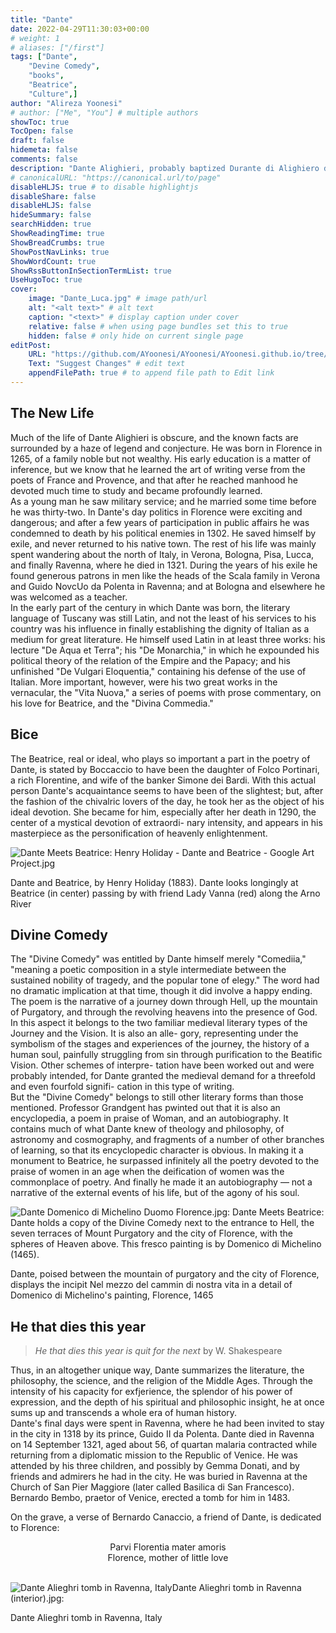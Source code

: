 ```yaml
---
title: "Dante"
date: 2022-04-29T11:30:03+00:00
# weight: 1
# aliases: ["/first"]
tags: ["Dante",
    "Devine Comedy",
    "books",
    "Beatrice",
    "Culture",]
author: "Alireza Yoonesi"
# author: ["Me", "You"] # multiple authors
showToc: true
TocOpen: false
draft: false
hidemeta: false
comments: false
description: "Dante Alighieri, probably baptized Durante di Alighiero degli Alighieri and often referred to simply as Dante (1265 – 1321), was an Italian poet, writer and philosopher. His Divine Comedy, originally called Comedìa and later christened Divina by Giovanni Boccaccio, is widely considered one of the most important poems of the Middle Ages and the greatest literary work in the Italian language."
# canonicalURL: "https://canonical.url/to/page"
disableHLJS: true # to disable highlightjs
disableShare: false
disableHLJS: false
hideSummary: false
searchHidden: true
ShowReadingTime: true
ShowBreadCrumbs: true
ShowPostNavLinks: true
ShowWordCount: true
ShowRssButtonInSectionTermList: true
UseHugoToc: true
cover:
    image: "Dante_Luca.jpg" # image path/url
    alt: "<alt text>" # alt text
    caption: "<text>" # display caption under cover
    relative: false # when using page bundles set this to true
    hidden: false # only hide on current single page
editPost:
    URL: "https://github.com/AYoonesi/AYoonesi/AYoonesi.github.io/tree/main/content"
    Text: "Suggest Changes" # edit text
    appendFilePath: true # to append file path to Edit link
---
```




## The New Life

Much of the life of Dante Alighieri is obscure, and the known facts are surrounded by a haze of legend and conjecture. He was born in Florence in 1265, of a family noble but not wealthy. His early education is a matter of inference, but we know that he learned the art of writing verse from the poets of France and Provence, and that after he reached manhood he devoted much time to study and became profoundly learned. <br/>
As a young man he saw military service; and he married some time before he was thirty-two. In Dante's day politics in Florence were exciting and dangerous; and after a few years of participation in public affairs he was condemned to death by his political enemies in 1302. He saved himself by exile, and never returned to his native town. The rest of his life was mainly spent wandering about the north of Italy, in Verona, Bologna, Pisa, Lucca, and finally Ravenna, where he died in 1321. During the years of his exile he found generous patrons in men like the heads of the Scala family in Verona and Guido NovcUo da Polenta in Ravenna; and at Bologna and elsewhere he was welcomed as a teacher. <br/>
In the early part of the century in which Dante was born, the literary language of Tuscany was still Latin, and not the least of his services to his country was his influence in finally establishing the dignity of Italian as a medium for great literature. He himself used Latin in at least three works: his lecture "De Aqua et Terra"; his "De Monarchia," in which he expounded his political theory of the relation of the Empire and the Papacy; and his unfinished "De Vulgari Eloquentia," containing his defense of the use of Italian. More important, however, were his two great works in the vernacular, the "Vita Nuova," a series of poems with prose commentary, on his love for Beatrice, and the "Divina Commedia." 

## Bice

The Beatrice, real or ideal, who plays so important a part in the poetry of Dante, is stated by Boccaccio to have been the daughter of Folco Portinari, a rich Florentine, and wife of the banker Simone dei Bardi. With this actual person Dante's acquaintance seems to have been of the slightest; but, after the fashion of the chivalric lovers of the day, he took her as the object of his ideal devotion. She became for him, especially after her death in 1290, the center of a mystical devotion of extraordi- nary intensity, and appears in his masterpiece as the personification of heavenly enlightenment. 

![Dante Meets Beatrice: Henry Holiday - Dante and Beatrice - Google Art Project.jpg](1024px-Henry_Holiday_-_Dante_and_Beatrice_-_Google_Art_Project.jpg "Dante and Beatrice, by Henry Holiday (1883). Dante looks longingly at Beatrice (in center) passing by with friend Lady Vanna (red) along the Arno River")

<p class="pic-desc">
Dante and Beatrice, by Henry Holiday (1883). Dante looks longingly at Beatrice (in center) passing by with friend Lady Vanna (red) along the Arno River
</p>


## Divine Comedy 

The "Divine Comedy" was entitled by Dante himself merely "Comediia," "meaning a poetic composition in a style intermediate between the sustained nobility of tragedy, and the popular tone of elegy." The word had no dramatic implication at that time, though it did involve a happy ending. The poem is the narrative of a journey down through Hell, up the mountain of Purgatory, and through the revolving heavens into the presence of God. In this aspect it belongs to the two familiar medieval literary types of the Journey and the Vision. It is also an alle- gory, representing under the symbolism of the stages and experiences of the journey, the history of a human soul, painfully struggling from sin through purification to the Beatific Vision. Other schemes of interpre- tation have been worked out and were probably intended, for Dante granted the medieval demand for a threefold and even fourfold signifi- cation in this type of writing. <br/>
But the "Divine Comedy" belongs to still other literary forms than those mentioned. Professor Grandgent has pwinted out that it is also an encyclopedia, a poem in praise of Woman, and an autobiography. It contains much of what Dante knew of theology and philosophy, of astronomy and cosmography, and fragments of a number of other branches of learning, so that its encyclopedic character is obvious. In making it a monument to Beatrice, he surpassed infinitely all the poetry devoted to the praise of women in an age when the deification of women was the commonplace of poetry. And finally he made it an autobiography — not a narrative of the external events of his life, but of the agony of his soul. 

![Dante Domenico di Michelino Duomo Florence.jpg: Dante Meets Beatrice: Dante holds a copy of the Divine Comedy next to the entrance to Hell, the seven terraces of Mount Purgatory and the city of Florence, with the spheres of Heaven above. This fresco painting is by Domenico di Michelino (1465).](1022px-Dante_Domenico_di_Michelino_Duomo_Florence.jpg "Dante holds a copy of the Divine Comedy next to the entrance to Hell, the seven terraces of Mount Purgatory and the city of Florence, with the spheres of Heaven above. This fresco painting is by Domenico di Michelino (1465).")

<p class="pic-desc">
Dante, poised between the mountain of purgatory and the city of Florence, displays the incipit Nel mezzo del cammin di nostra vita in a detail of Domenico di Michelino's painting, Florence, 1465
</p>

## He that dies this year

> *He that dies this year is quit for the next* by W. Shakespeare

Thus, in an altogether unique way, Dante summarizes the literature, the philosophy, the science, and the religion of the Middle Ages. Through the intensity of his capacity for exfjerience, the splendor of his power of expression, and the depth of his spiritual and philosophic insight, he at once sums up and transcends a whole era of human history. <br/>
Dante's final days were spent in Ravenna, where he had been invited to stay in the city in 1318 by its prince, Guido II da Polenta. Dante died in Ravenna on 14 September 1321, aged about 56, of quartan malaria contracted while returning from a diplomatic mission to the Republic of Venice. He was attended by his three children, and possibly by Gemma Donati, and by friends and admirers he had in the city. He was buried in Ravenna at the Church of San Pier Maggiore (later called Basilica di San Francesco). Bernardo Bembo, praetor of Venice, erected a tomb for him in 1483.

On the grave, a verse of Bernardo Canaccio, a friend of Dante, is dedicated to Florence:

<div style="text-align: center; ">
Parvi Florentia mater amoris
<br/>
Florence, mother of little love
<br/><br/>
</div>


![Dante Alieghri tomb in Ravenna, ItalyDante Alieghri tomb in Ravenna (interior).jpg: ](Dante_Alieghri_tomb_in_Ravenna_(interior).jpg "Dante Alieghri tomb in Ravenna, Italy")

<p class="pic-desc">
Dante Alieghri tomb in Ravenna, Italy
</p>